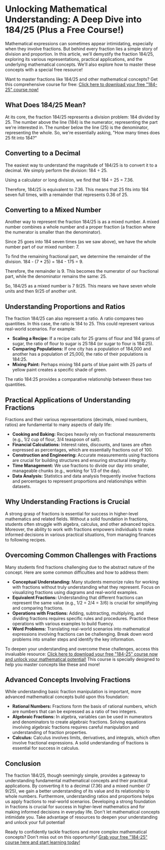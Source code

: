 # Unlocking Mathematical Understanding: A Deep Dive into 184/25 (Plus a Free Course!)

Mathematical expressions can sometimes appear intimidating, especially when they involve fractions. But behind every fraction lies a simple story of division and proportion. In this article, we'll demystify the fraction 184/25, exploring its various representations, practical applications, and the underlying mathematical concepts. We'll also explore how to master these concepts with a special free resource!

Want to master fractions like 184/25 and other mathematical concepts? Get this comprehensive course for free: [Click here to download your free "184-25" course now!](https://udemywork.com/184-25)

## What Does 184/25 Mean?

At its core, the fraction 184/25 represents a division problem: 184 divided by 25.  The number above the line (184) is the numerator, representing the part we're interested in. The number below the line (25) is the denominator, representing the whole.  So, we're essentially asking, "How many times does 25 fit into 184?"

## Converting to a Decimal

The easiest way to understand the magnitude of 184/25 is to convert it to a decimal.  We simply perform the division: 184 ÷ 25.

Using a calculator or long division, we find that 184 ÷ 25 = 7.36.

Therefore, 184/25 is equivalent to 7.36. This means that 25 fits into 184 seven full times, with a remainder that represents 0.36 of 25.

## Converting to a Mixed Number

Another way to represent the fraction 184/25 is as a mixed number. A mixed number combines a whole number and a proper fraction (a fraction where the numerator is smaller than the denominator).

Since 25 goes into 184 seven times (as we saw above), we have the whole number part of our mixed number: 7.

To find the remaining fractional part, we determine the remainder of the division. 184 - (7 * 25) = 184 - 175 = 9.

Therefore, the remainder is 9. This becomes the numerator of our fractional part, while the denominator remains the same: 25.

So, 184/25 as a mixed number is 7 9/25.  This means we have seven whole units and then 9/25 of another unit.

## Understanding Proportions and Ratios

The fraction 184/25 can also represent a ratio. A ratio compares two quantities. In this case, the ratio is 184 to 25. This could represent various real-world scenarios. For example:

*   **Scaling a Recipe:** If a recipe calls for 25 grams of flour and 184 grams of sugar, the ratio of flour to sugar is 25:184 (or sugar to flour is 184:25).
*   **Comparing Populations:**  If one city has a population of 184,000 and another has a population of 25,000, the ratio of their populations is 184:25.
*   **Mixing Paint:** Perhaps mixing 184 parts of blue paint with 25 parts of yellow paint creates a specific shade of green.

The ratio 184:25 provides a comparative relationship between these two quantities.

## Practical Applications of Understanding Fractions

Fractions and their various representations (decimals, mixed numbers, ratios) are fundamental to many aspects of daily life:

*   **Cooking and Baking:** Recipes heavily rely on fractional measurements (e.g., 1/2 cup of flour, 3/4 teaspoon of salt).
*   **Financial Calculations:** Interest rates, discounts, and taxes are often expressed as percentages, which are essentially fractions out of 100.
*   **Construction and Engineering:** Accurate measurements using fractions are crucial for building structures and ensuring structural integrity.
*   **Time Management:** We use fractions to divide our day into smaller, manageable chunks (e.g., working for 1/3 of the day).
*   **Data Analysis:** Statistics and data analysis frequently involve fractions and percentages to represent proportions and relationships within datasets.

## Why Understanding Fractions is Crucial

A strong grasp of fractions is essential for success in higher-level mathematics and related fields. Without a solid foundation in fractions, students often struggle with algebra, calculus, and other advanced topics.  Moreover, the ability to work with fractions empowers individuals to make informed decisions in various practical situations, from managing finances to following recipes.

## Overcoming Common Challenges with Fractions

Many students find fractions challenging due to the abstract nature of the concept. Here are some common difficulties and how to address them:

*   **Conceptual Understanding:** Many students memorize rules for working with fractions without truly understanding what they represent.  Focus on visualizing fractions using diagrams and real-world examples.
*   **Equivalent Fractions:**  Understanding that different fractions can represent the same value (e.g., 1/2 = 2/4 = 3/6) is crucial for simplifying and comparing fractions.
*   **Operations with Fractions:** Adding, subtracting, multiplying, and dividing fractions requires specific rules and procedures.  Practice these operations with various examples to build fluency.
*   **Word Problems:** Translating real-world scenarios into mathematical expressions involving fractions can be challenging. Break down word problems into smaller steps and identify the key information.

To deepen your understanding and overcome these challenges, access this invaluable resource: [Click here to download your free "184-25" course now and unlock your mathematical potential!](https://udemywork.com/184-25) This course is specially designed to help you master concepts like these and more!

## Advanced Concepts Involving Fractions

While understanding basic fraction manipulation is important, more advanced mathematical concepts build upon this foundation:

*   **Rational Numbers:** Fractions form the basis of rational numbers, which are numbers that can be expressed as a ratio of two integers.
*   **Algebraic Fractions:** In algebra, variables can be used in numerators and denominators to create algebraic fractions. Solving equations involving algebraic fractions requires careful manipulation and understanding of fraction properties.
*   **Calculus:**  Calculus involves limits, derivatives, and integrals, which often involve fractional expressions. A solid understanding of fractions is essential for success in calculus.

## Conclusion

The fraction 184/25, though seemingly simple, provides a gateway to understanding fundamental mathematical concepts and their practical applications. By converting it to a decimal (7.36) and a mixed number (7 9/25), we gain a better understanding of its value and its relationship to whole numbers. Furthermore, understanding ratios and proportions helps us apply fractions to real-world scenarios. Developing a strong foundation in fractions is crucial for success in higher-level mathematics and for making informed decisions in everyday life. Don't let mathematical concepts intimidate you. Take advantage of resources to deepen your understanding and unlock your full potential!

Ready to confidently tackle fractions and more complex mathematical concepts? Don't miss out on this opportunity! [Grab your free "184-25" course here and start learning today!](https://udemywork.com/184-25)
